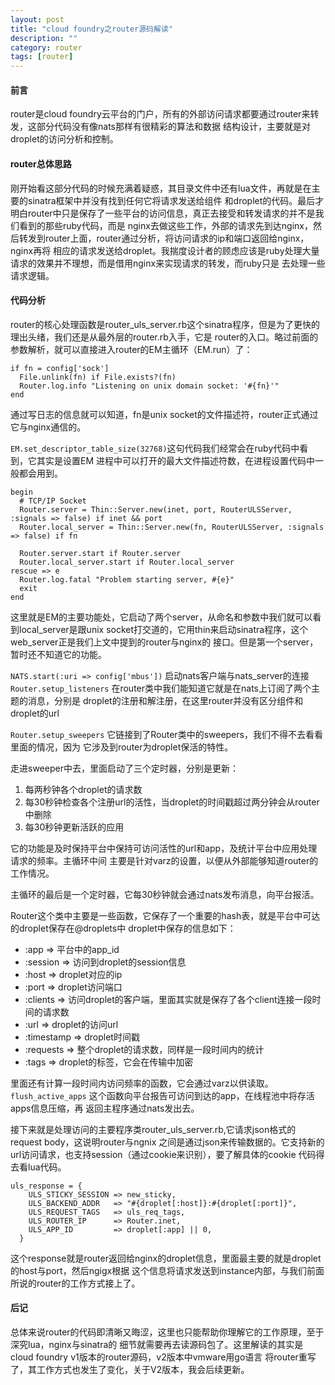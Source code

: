 ```yaml
---
layout: post
title: "cloud foundry之router源码解读"
description: ""
category: router
tags: [router]
---
```

#### 前言
   
   router是cloud foundry云平台的门户，所有的外部访问请求都要通过router来转发，这部分代码没有像nats那样有很精彩的算法和数据
结构设计，主要就是对droplet的访问分析和控制。

#### router总体思路

   刚开始看这部分代码的时候充满着疑惑，其目录文件中还有lua文件，再就是在主要的sinatra框架中并没有找到任何它将请求发送给组件
和droplet的代码。最后才明白router中只是保存了一些平台的访问信息，真正去接受和转发请求的并不是我们看到的那些ruby代码，而是
nginx去做这些工作，外部的请求先到达nginx，然后转发到router上面，router通过分析，将访问请求的ip和端口返回给nginx，nginx再将
相应的请求发送给droplet。我揣度设计者的顾虑应该是ruby处理大量请求的效果并不理想，而是借用nginx来实现请求的转发，而ruby只是
去处理一些请求逻辑。

#### 代码分析

  router的核心处理函数是router_uls_server.rb这个sinatra程序，但是为了更快的理出头绪，我们还是从最外层的router.rb入手，它是
router的入口。略过前面的参数解析，就可以直接进入router的EM主循环（EM.run）了：
    
    if fn = config['sock']
      File.unlink(fn) if File.exists?(fn)
      Router.log.info "Listening on unix domain socket: '#{fn}'"
    end

  通过写日志的信息就可以知道，fn是unix socket的文件描述符，router正式通过它与nginx通信的。
  
  ` EM.set_descriptor_table_size(32768) `这句代码我们经常会在ruby代码中看到，它其实是设置EM
进程中可以打开的最大文件描述符数，在进程设置代码中一般都会用到。

    begin
      # TCP/IP Socket
      Router.server = Thin::Server.new(inet, port, RouterULSServer, :signals => false) if inet && port
      Router.local_server = Thin::Server.new(fn, RouterULSServer, :signals => false) if fn

      Router.server.start if Router.server
      Router.local_server.start if Router.local_server
    rescue => e
      Router.log.fatal "Problem starting server, #{e}"
      exit
    end
  这里就是EM的主要功能处，它启动了两个server，从命名和参数中我们就可以看到local_server是跟unix 
socket打交道的，它用thin来启动sinatra程序，这个web_server正是我们上文中提到的router与nginx的
接口。但是第一个server，暂时还不知道它的功能。
  
  ` NATS.start(:uri => config['mbus']) ` 启动nats客户端与nats_server的连接
  ` Router.setup_listeners ` 在router类中我们能知道它就是在nats上订阅了两个主题的消息，分别是
droplet的注册和解注册，在这里router并没有区分组件和droplet的url
  
  ` Router.setup_sweepers ` 它链接到了Router类中的sweepers，我们不得不去看看里面的情况，因为
它涉及到router为droplet保活的特性。

  走进sweeper中去，里面启动了三个定时器，分别是更新：
  
  1. 每两秒钟各个droplet的请求数
  2. 每30秒钟检查各个注册url的活性，当droplet的时间戳超过两分钟会从router中删除
  3. 每30秒钟更新活跃的应用

它的功能是及时保持平台中保持可访问活性的url和app，及统计平台中应用处理请求的频率。主循环中间
主要是针对varz的设置，以便从外部能够知道router的工作情况。

主循环的最后是一个定时器，它每30秒钟就会通过nats发布消息，向平台报活。

Router这个类中主要是一些函数，它保存了一个重要的hash表，就是平台中可达的droplet保存在@droplets中
droplet中保存的信息如下：

  * :app => 平台中的app_id
  * :session => 访问到droplet的session信息
  * :host => droplet对应的ip
  * :port => droplet访问端口
  * :clients => 访问droplet的客户端，里面其实就是保存了各个client连接一段时间的请求数
  * :url => droplet的访问url
  * :timestamp => droplet时间戳
  * :requests => 整个droplet的请求数，同样是一段时间内的统计
  * :tags => droplet的标签，它会在传输中加密
  
里面还有计算一段时间内访问频率的函数，它会通过varz以供读取。
  ` flush_active_apps ` 这个函数向平台报告可访问到达的app，在线程池中将存活apps信息压缩，再
返回主程序通过nats发出去。

接下来就是处理访问的主要程序类router_uls_server.rb,它请求json格式的request body，这说明router与ngnix
之间是通过json来传输数据的。它支持新的url访问请求，也支持session（通过cookie来识别），要了解具体的cookie
代码得去看lua代码。

    uls_response = {
        ULS_STICKY_SESSION => new_sticky,
        ULS_BACKEND_ADDR   => "#{droplet[:host]}:#{droplet[:port]}",
        ULS_REQUEST_TAGS   => uls_req_tags,
        ULS_ROUTER_IP      => Router.inet,
        ULS_APP_ID         => droplet[:app] || 0,
      }
这个response就是router返回给nginx的droplet信息，里面最主要的就是droplet的host与port，然后ngigx根据
这个信息将请求发送到instance内部，与我们前面所说的router的工作方式接上了。


#### 后记
总体来说router的代码即清晰又晦涩，这里也只能帮助你理解它的工作原理，至于深究lua，nginx与sinatra的
细节就需要再去读源码包了。这里解读的其实是cloud foundry v1版本的router源码，v2版本中vmware用go语言
将router重写了，其工作方式也发生了变化，关于V2版本，我会后续更新。

  






























   
   
  
  
	
	
	
	
	
	
	
	
	
	
	
	
  